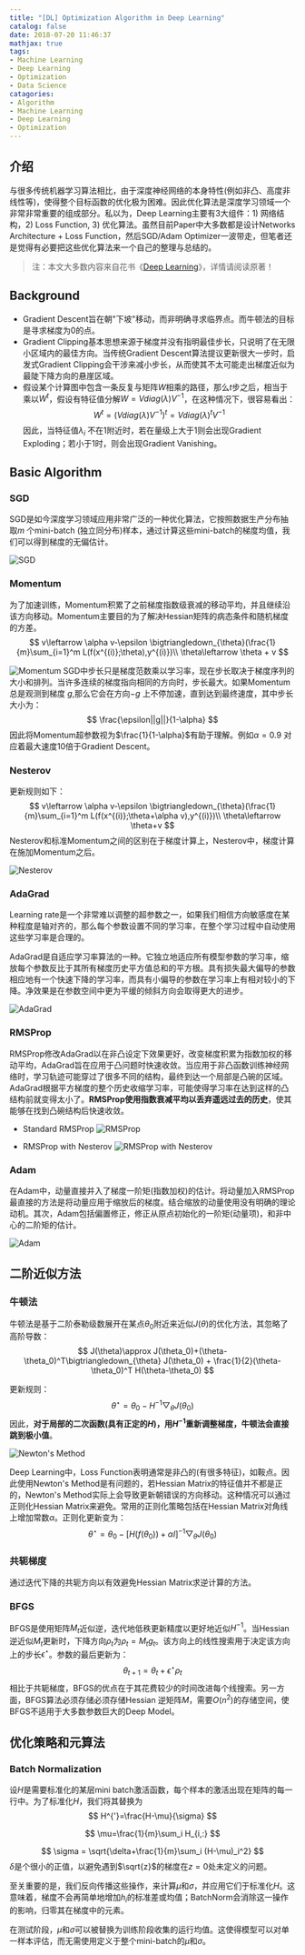 ```yaml
---
title: "[DL] Optimization Algorithm in Deep Learning"
catalog: false
date: 2018-07-20 11:46:37
mathjax: true
tags:
- Machine Learning
- Deep Learning
- Optimization
- Data Science
catagories:
- Algorithm
- Machine Learning
- Deep Learning
- Optimization
---
```

## 介绍
与很多传统机器学习算法相比，由于深度神经网络的本身特性(例如非凸、高度非线性等)，使得整个目标函数的优化极为困难。因此优化算法是深度学习领域一个非常非常重要的组成部分。私以为，Deep Learning主要有3大组件：1) 网络结构，2) Loss Function, 3) 优化算法。虽然目前Paper中大多数都是设计Networks Architecture + Loss Function，然后SGD/Adam Optimizer一波带走，但笔者还是觉得有必要把这些优化算法来一个自己的整理与总结的。

> 注：本文大多数内容来自花书《[Deep Learning](https://www.deeplearningbook.org/)》，详情请阅读原著！

## Background
* Gradient Descent旨在朝"下坡"移动，而非明确寻求临界点。而牛顿法的目标是寻求梯度为0的点。
* Gradient Clipping基本思想来源于梯度并没有指明最佳步长，只说明了在无限小区域内的最佳方向。当传统Gradient Descent算法提议更新很大一步时，启发式Gradient Clipping会干涉来减小步长，从而使其不太可能走出梯度近似为最陡下降方向的悬崖区域。
* 假设某个计算图中包含一条反复与矩阵$W$相乘的路径，那么$t$步之后，相当于乘以$W^t$，假设有特征值分解$W=V diag(\lambda)V^{-1}$，在这种情况下，很容易看出：
$$
W^t=(V diag(\lambda)V^{-1})^{t}=V diag(\lambda)^tV^{-1}
$$
因此，当特征值$\lambda_i$ 不在$1$附近时，若在量级上大于1则会出现Gradient Exploding；若小于$1$时，则会出现Gradient Vanishing。

## Basic Algorithm
### SGD
SGD是如今深度学习领域应用非常广泛的一种优化算法，它按照数据生产分布抽取$m$ 个mini-batch (独立同分布)样本，通过计算这些mini-batch的梯度均值，我们可以得到梯度的无偏估计。

![SGD](https://raw.githubusercontent.com/lucasxlu/blog/master/source/_posts/dl-optimization/sgd.jpg)

### Momentum
为了加速训练，Momentum积累了之前梯度指数级衰减的移动平均，并且继续沿该方向移动。Momentum主要目的为了解决Hessian矩阵的病态条件和随机梯度的方差。
$$
v\leftarrow \alpha v-\epsilon \bigtriangledown_{\theta}(\frac{1}{m}\sum_{i=1}^m L(f(x^{(i)};\theta),y^{(i)})\\
\theta\leftarrow \theta + v
$$

![Momentum](https://raw.githubusercontent.com/lucasxlu/blog/master/source/_posts/dl-optimization/momentum.jpg)
SGD中步长只是梯度范数乘以学习率，现在步长取决于梯度序列的大小和排列。当许多连续的梯度指向相同的方向时，步长最大。如果Momentum总是观测到梯度 $g$,那么它会在方向$-g$ 上不停加速，直到达到最终速度，其中步长大小为：
$$
\frac{\epsilon||g||}{1-\alpha}
$$
因此将Momentum超参数视为$\frac{1}{1-\alpha}$有助于理解。例如$\alpha=0.9$ 对应着最大速度10倍于Gradient Descent。

### Nesterov
更新规则如下：
$$
v\leftarrow \alpha v-\epsilon \bigtriangledown_{\theta}(\frac{1}{m}\sum_{i=1}^m L(f(x^{(i)};\theta+\alpha v),y^{(i)})\\
\theta\leftarrow \theta+v
$$
Nesterov和标准Momentum之间的区别在于梯度计算上，Nesterov中，梯度计算在施加Momentum之后。

![Nesterov](https://raw.githubusercontent.com/lucasxlu/blog/master/source/_posts/dl-optimization/nesterov.jpg)

### AdaGrad
Learning rate是一个非常难以调整的超参数之一，如果我们相信方向敏感度在某种程度是轴对齐的，那么每个参数设置不同的学习率，在整个学习过程中自动使用这些学习率是合理的。

AdaGrad是自适应学习率算法的一种。它独立地适应所有模型参数的学习率，缩放每个参数反比于其所有梯度历史平方值总和的平方根。具有损失最大偏导的参数相应地有一个快速下降的学习率，而具有小偏导的参数在学习率上有相对较小的下降。净效果是在参数空间中更为平缓的倾斜方向会取得更大的进步。

![AdaGrad](https://raw.githubusercontent.com/lucasxlu/blog/master/source/_posts/dl-optimization/adagrad.jpg)

### RMSProp
RMSProp修改AdaGrad以在非凸设定下效果更好，改变梯度积累为指数加权的移动平均，AdaGrad旨在应用于凸问题时快速收敛。当应用于非凸函数训练神经网络时，学习轨迹可能穿过了很多不同的结构，最终到达一个局部是凸碗的区域。AdaGrad根据平方梯度的整个历史收缩学习率，可能使得学习率在达到这样的凸结构前就变得太小了。__RMSProp使用指数衰减平均以丢弃遥远过去的历史__，使其能够在找到凸碗结构后快速收敛。

* Standard RMSProp
![RMSProp](https://raw.githubusercontent.com/lucasxlu/blog/master/source/_posts/dl-optimization/rmsprop.jpg)

* RMSProp with Nesterov
![RMSProp with Nesterov](https://raw.githubusercontent.com/lucasxlu/blog/master/source/_posts/dl-optimization/rmsprop_with_nesterov.jpg)

### Adam
在Adam中，动量直接并入了梯度一阶矩(指数加权)的估计。将动量加入RMSProp最直接的方法是将动量应用于缩放后的梯度。结合缩放的动量使用没有明确的理论动机。其次，Adam包括偏置修正，修正从原点初始化的一阶矩(动量项)，和非中心的二阶矩的估计。

![Adam](https://raw.githubusercontent.com/lucasxlu/blog/master/source/_posts/dl-optimization/adam.jpg)

## 二阶近似方法
### 牛顿法
牛顿法是基于二阶泰勒级数展开在某点$\theta_0$附近来近似$J(\theta)$的优化方法，其忽略了高阶导数：
$$
J(\theta)\approx J(\theta_0)+(\theta-\theta_0)^T\bigtriangledown_{\theta} J(\theta_0) + \frac{1}{2}(\theta-\theta_0)^T H(\theta-\theta_0)
$$

更新规则：
$$
\theta^{\star}=\theta_0-H^{-1}\bigtriangledown _{\theta}J(\theta_0)
$$
因此，__对于局部的二次函数(具有正定的$H$)，用$H^{-1}$重新调整梯度，牛顿法会直接跳到极小值__。

![Newton's Method](https://raw.githubusercontent.com/lucasxlu/blog/master/source/_posts/dl-optimization/newtons_method.jpg)

Deep Learning中，Loss Function表明通常是非凸的(有很多特征)，如鞍点。因此使用Newton's Method是有问题的，若Hessian Matrix的特征值并不都是正的，Newton's Method实际上会导致更新朝错误的方向移动。这种情况可以通过正则化Hessian Matrix来避免。常用的正则化策略包括在Hessian Matrix对角线上增加常数$\alpha$。正则化更新变为：
$$
\theta^{\star}=\theta_0-[H(f(\theta_0))+\alpha I]^{-1}\bigtriangledown _{\theta}J(\theta_0)
$$

### 共轭梯度
通过迭代下降的共轭方向以有效避免Hessian Matrix求逆计算的方法。

### BFGS
BFGS是使用矩阵$M_t$近似逆，迭代地低秩更新精度以更好地近似$H^{-1}$。当Hessian逆近似$M_t$更新时，下降方向$\rho_t$为$\rho_t=M_tg_t$。该方向上的线性搜索用于决定该方向上的步长$\epsilon^{\star}$。参数的最后更新为：
$$
\theta_{t+1}=\theta_t + \epsilon^{\star}\rho_t
$$
相比于共轭梯度，BFGS的优点在于其花费较少的时间改进每个线搜索。另一方面，BFGS算法必须存储必须存储Hessian 逆矩阵$M$，需要$O(n^2)$的存储空间，使BFGS不适用于大多数参数巨大的Deep Model。

## 优化策略和元算法
### Batch Normalization
设$H$是需要标准化的某层mini batch激活函数，每个样本的激活出现在矩阵的每一行中。为了标准化$H$，我们将其替换为
$$
H^{'}=\frac{H-\mu}{\sigma}
$$

$$
\mu=\frac{1}{m}\sum_i H_{i,:}
$$

$$
\sigma = \sqrt{\delta+\frac{1}{m}\sum_i (H-\mu)_i^2}
$$
$\delta$是个很小的正值，以避免遇到$\sqrt{z}$的梯度在$z=0$处未定义的问题。

至关重要的是，我们反向传播这些操作，来计算$\mu$和$\sigma$，并应用它们于标准化$H$。这意味着，梯度不会再简单地增加$h_i$的标准差或均值；BatchNorm会消除这一操作的影响，归零其在梯度中的元素。

在测试阶段，$\mu$和$\sigma$可以被替换为训练阶段收集的运行均值。这使得模型可以对单一样本评估，而无需使用定义于整个mini-batch的$\mu$和$\sigma$。